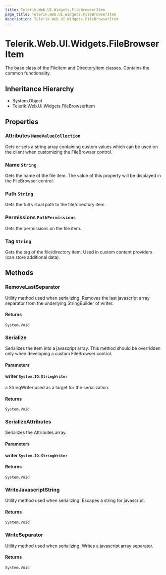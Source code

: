 ```yaml
---
title: Telerik.Web.UI.Widgets.FileBrowserItem
page_title: Telerik.Web.UI.Widgets.FileBrowserItem
description: Telerik.Web.UI.Widgets.FileBrowserItem
---
```


# Telerik.Web.UI.Widgets.FileBrowserItem

The base class of the FileItem and DirectoryItem classes. Contains the common functionality.

## Inheritance Hierarchy

* System.Object
* Telerik.Web.UI.Widgets.FileBrowserItem

## Properties

###  Attributes `NameValueCollection`

Gets or sets a string array containing custom values which can be used on the client when
            customizing the FileBrowser control.

###  Name `String`

Gets the name of the file item. The value of this property will be displayed in the FileBrowser control.

###  Path `String`

Gets the full virtual path to the file/directory item.

###  Permissions `PathPermissions`

Gets the permissions on the file item.

###  Tag `String`

Gets the tag of the file/directory item. Used in custom content providers (can store additional data).

## Methods

###  RemoveLastSeparator

Utility method used when serializing. Removes the last javascript array separator from the underlying
            StringBuilder of writer.

#### Returns

`System.Void` 

###  Serialize

Serializes the item into a javascript array. This method should be overridden only when developing
            a custom FileBrowser control.

#### Parameters

#### writer `System.IO.StringWriter`

a StringWriter used as a target for the serialization.

#### Returns

`System.Void` 

###  SerializeAttributes

Serializes the Attributes array.

#### Parameters

#### writer `System.IO.StringWriter`

#### Returns

`System.Void` 

###  WriteJavascriptString

Utility method used when serializing. Escapes a string for javascript.

#### Returns

`System.Void` 

###  WriteSeparator

Utility method used when serializing. Writes a javascript array separator.

#### Returns

`System.Void` 

